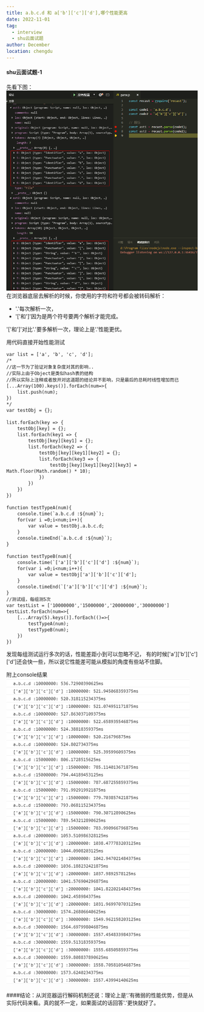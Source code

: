 ```yaml
---
title: a.b.c.d 和 a['b']['c']['d'],哪个性能更高 
date: 2022-11-01
tag: 
  - interview
  - shu云面试题
author: December
location: chengdu 
---
```


#### shu云面试题-1
先看下图：
<img src="../public/img/2022-11-1-面试题分析-1.png">
在浏览器底层去解析的时候，你使用的字符和符号都会被转码解析：
- '.'每次解析一次，
- '['和']'因为是两个符号要两个解析才能完成。

'['和']'对比'.'要多解析一次，理论上是‘.’性能更优。


用代码直接开始性能测试
```
var list = ['a', 'b', 'c', 'd'];
/*
//这一节为了验证对象复杂度对其的影响..
//实际上由于Object是类似hash表的结构
//所以实际上注释或者放开对这道题的结论并不影响，只是最后的总耗时线性增加而已
[...Array(100).keys()].forEach(num=>{
    list.push(num);
})
*/
var testObj = {};

list.forEach(key => {
    testObj[key] = {};
    list.forEach(key1 => {
        testObj[key][key1] = {};
        list.forEach(key2 => {
            testObj[key][key1][key2] = {};
            list.forEach(key3 => {
                testObj[key][key1][key2][key3] = Math.floor(Math.random() * 10);
            })
        })
    })
})

function testTypeA(num){
    console.time(`a.b.c.d :${num}`);
    for(var i =0;i<num;i++){
        var value = testObj.a.b.c.d;
    }
    console.timeEnd(`a.b.c.d :${num}`);
}

function testTypeB(num){
    console.time(`['a']['b']['c']['d'] :${num}`);
    for(var i =0;i<num;i++){
        var value = testObj['a']['b']['c']['d'];
    }
    console.timeEnd(`['a']['b']['c']['d'] :${num}`);
}
//测试组，每组测5次
var testList = ['10000000','15000000','20000000','30000000']
testList.forEach(num=>{
    [...Array(5).keys()].forEach(()=>{
        testTypeA(num);
        testTypeB(num);
    })
})

```
发现每组测试运行多次的话，性能差距小到可以忽略不记，
有的时候['a']['b']['c']['d']还会快一些，所以说它性能差可能从模拟的角度有些站不住脚。

附上console结果
<img src="../public/img/2022-11-1-面试题分析-2.png">

####结论：从浏览器运行解码机制还说：理论上是‘.’有微弱的性能优势，但是从实际代码来看。真的就不一定，如果面试的话回答'.'更快就好了。
